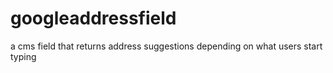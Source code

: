 googleaddressfield
==================

a cms field that returns address suggestions depending on what users start typing 